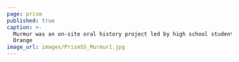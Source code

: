 ```yaml
---
page: prism
published: true
caption: >-
  Murmur was an on-site oral history project led by high school students in
  Orange
image_url: images/PrismSS_Murmur1.jpg
---
```

